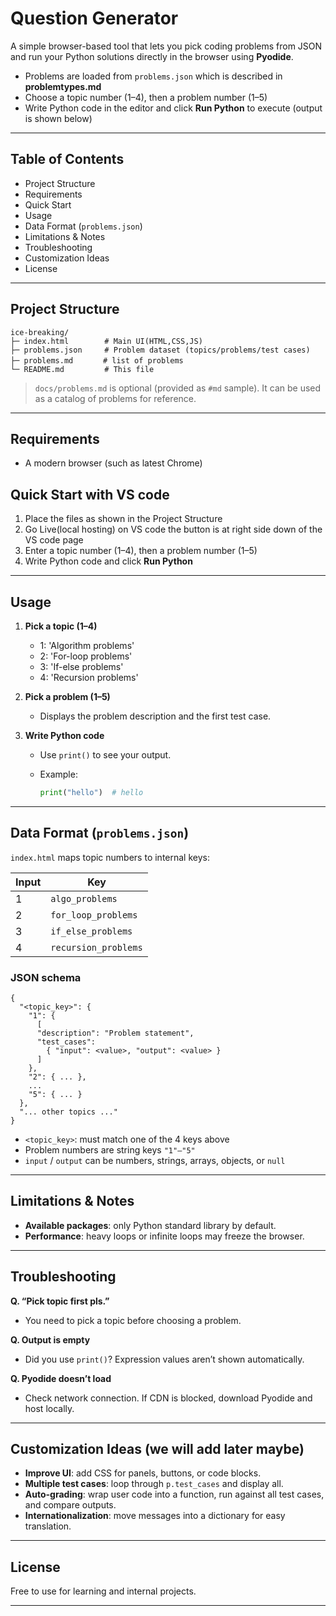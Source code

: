# Question Generator

A simple browser-based tool that lets you pick coding problems from JSON and run your Python solutions directly in the browser using **Pyodide**.

* Problems are loaded from `problems.json` which is described in **problemtypes.md**
* Choose a topic number (1–4), then a problem number (1–5)
* Write Python code in the editor and click **Run Python** to execute (output is shown below)

---

## Table of Contents

* Project Structure
* Requirements
* Quick Start
* Usage
* Data Format (`problems.json`)
* Limitations & Notes
* Troubleshooting
* Customization Ideas
* License

---

## Project Structure

```
ice-breaking/
├─ index.html        # Main UI(HTML,CSS,JS)
├─ problems.json     # Problem dataset (topics/problems/test cases)
├─ problems.md    　 # list of problems
└─ README.md         # This file

```

> `docs/problems.md` is optional (provided as `#md` sample).
> It can be used as a catalog of problems for reference.

---

## Requirements

* A modern browser (such as latest Chrome)

## Quick Start with VS code

1. Place the files as shown in the Project Structure
2. Go Live(local hosting) on VS code the button is at right side down of the VS code page
3. Enter a topic number (1–4), then a problem number (1–5)
4. Write Python code and click **Run Python**

---

## Usage

1. **Pick a topic (1–4)**

   * 1: 'Algorithm problems'
   * 2: 'For-loop problems'
   * 3: 'If-else problems'
   * 4: 'Recursion problems'

2. **Pick a problem (1–5)**

   * Displays the problem description and the first test case.

3. **Write Python code**

   * Use `print()` to see your output.
   * Example:

     ```python
     print("hello")  # hello
     ```

---

## Data Format (`problems.json`)

`index.html` maps topic numbers to internal keys:

| Input | Key                  |
| ----- | -------------------- |
| 1     | `algo_problems`      |
| 2     | `for_loop_problems`  |
| 3     | `if_else_problems`   |
| 4     | `recursion_problems` |

### JSON schema

```jsonc
{
  "<topic_key>": {
    "1": {
      [
      "description": "Problem statement",
      "test_cases": 
        { "input": <value>, "output": <value> }
      ]
    },
    "2": { ... },
    ...
    "5": { ... }
  },
  "... other topics ..."
}
```

* `<topic_key>`: must match one of the 4 keys above
* Problem numbers are string keys `"1"–"5"`
* `input` / `output` can be numbers, strings, arrays, objects, or `null`

---

## Limitations & Notes

* **Available packages**: only Python standard library by default.
* **Performance**: heavy loops or infinite loops may freeze the browser.

---

## Troubleshooting

**Q. “Pick topic first pls.”**

* You need to pick a topic before choosing a problem.

**Q. Output is empty**

* Did you use `print()`? Expression values aren’t shown automatically.

**Q. Pyodide doesn’t load**

* Check network connection. If CDN is blocked, download Pyodide and host locally.

---

## Customization Ideas (we will add later maybe)

* **Improve UI**: add CSS for panels, buttons, or code blocks.
* **Multiple test cases**: loop through `p.test_cases` and display all.
* **Auto-grading**: wrap user code into a function, run against all test cases, and compare outputs.
* **Internationalization**: move messages into a dictionary for easy translation.

---

## License

Free to use for learning and internal projects.

---
